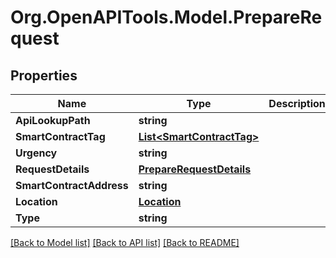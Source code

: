 
# Org.OpenAPITools.Model.PrepareRequest

## Properties

Name | Type | Description | Notes
------------ | ------------- | ------------- | -------------
**ApiLookupPath** | **string** |  | [optional] 
**SmartContractTag** | [**List&lt;SmartContractTag&gt;**](SmartContractTag.md) |  | [optional] 
**Urgency** | **string** |  | [optional] 
**RequestDetails** | [**PrepareRequestDetails**](PrepareRequestDetails.md) |  | [optional] 
**SmartContractAddress** | **string** |  | [optional] 
**Location** | [**Location**](Location.md) |  | [optional] 
**Type** | **string** |  | [optional] 

[[Back to Model list]](../README.md#documentation-for-models)
[[Back to API list]](../README.md#documentation-for-api-endpoints)
[[Back to README]](../README.md)

